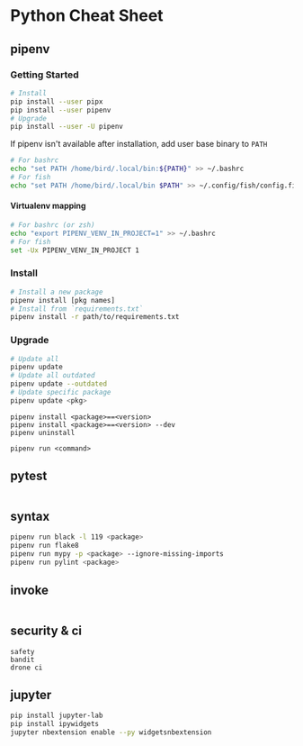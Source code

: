 # Python Cheat Sheet

## pipenv
### Getting Started
```bash
# Install
pip install --user pipx
pip install --user pipenv
# Upgrade
pip install --user -U pipenv
```

If pipenv isn't available after installation, add user base binary to `PATH`
```bash
# For bashrc
echo "set PATH /home/bird/.local/bin:${PATH}" >> ~/.bashrc
# For fish
echo "set PATH /home/bird/.local/bin $PATH" >> ~/.config/fish/config.fish
```

#### Virtualenv mapping
```bash
# For bashrc (or zsh)
echo "export PIPENV_VENV_IN_PROJECT=1" >> ~/.bashrc 
# For fish
set -Ux PIPENV_VENV_IN_PROJECT 1
```

### Install
```bash
# Install a new package
pipenv install [pkg names]
# Install from `requirements.txt`
pipenv install -r path/to/requirements.txt
```

### Upgrade
```bash
# Update all
pipenv update
# Update all outdated
pipenv update --outdated
# Update specific package
pipenv update <pkg>
```


```
pipenv install <package>==<version>
pipenv install <package>==<version> --dev
pipenv uninstall

pipenv run <command>
```

## pytest
```bash
```

## syntax
```bash
pipenv run black -l 119 <package>
pipenv run flake8
pipenv run mypy -p <package> --ignore-missing-imports
pipenv run pylint <package>
```

## invoke
```bash
```

## security & ci
```
safety
bandit
drone ci
```

## jupyter
```bash
pip install jupyter-lab
pip install ipywidgets
jupyter nbextension enable --py widgetsnbextension
```
